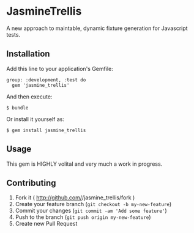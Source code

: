 # JasmineTrellis

A new approach to maintable, dynamic fixture generation for Javascript tests.

## Installation

Add this line to your application's Gemfile:

    group: :development, :test do
      gem 'jasmine_trellis'

And then execute:

    $ bundle

Or install it yourself as:

    $ gem install jasmine_trellis

## Usage

This gem is HIGHLY volital and very much a work in progress.

## Contributing

1. Fork it ( http://github.com/<my-github-username>/jasmine_trellis/fork )
2. Create your feature branch (`git checkout -b my-new-feature`)
3. Commit your changes (`git commit -am 'Add some feature'`)
4. Push to the branch (`git push origin my-new-feature`)
5. Create new Pull Request
